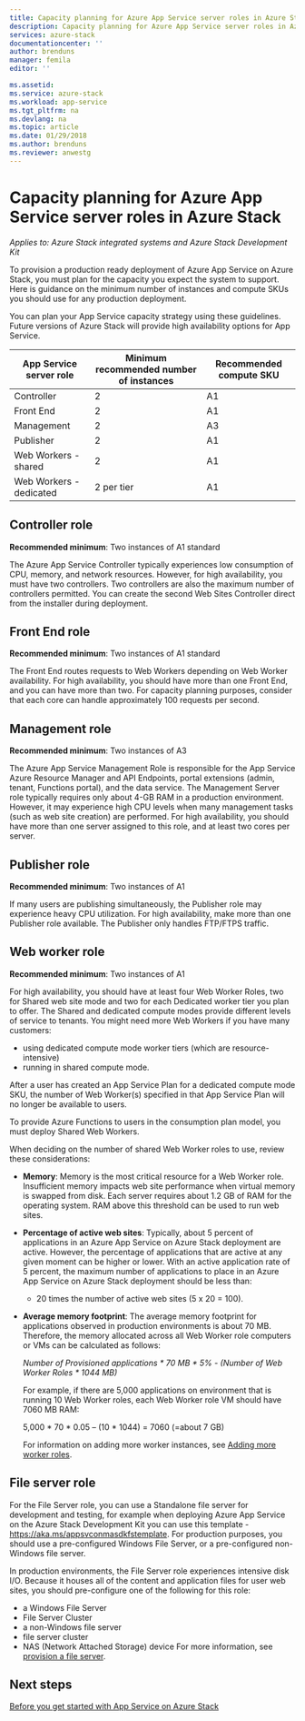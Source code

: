 ```yaml
---
title: Capacity planning for Azure App Service server roles in Azure Stack | Microsoft Docs
description: Capacity planning for Azure App Service server roles in Azure Stack
services: azure-stack
documentationcenter: ''
author: brenduns
manager: femila
editor: ''

ms.assetid:
ms.service: azure-stack
ms.workload: app-service
ms.tgt_pltfrm: na
ms.devlang: na
ms.topic: article
ms.date: 01/29/2018
ms.author: brenduns
ms.reviewer: anwestg
---
```

# Capacity planning for Azure App Service server roles in Azure Stack
*Applies to: Azure Stack integrated systems and Azure Stack Development Kit*

To provision a production ready deployment of Azure App Service on Azure Stack, you must plan for the capacity you expect the system to support.  Here is guidance on the minimum number of instances and compute SKUs you should use for any production deployment.

You can plan your App Service capacity strategy using these guidelines. Future versions of Azure Stack will provide high availability options for App Service.

| App Service server role | Minimum recommended number of instances | Recommended compute SKU|
| --- | --- | --- |
| Controller | 2 | A1 |
| Front End | 2 | A1 |
| Management | 2 | A3 |
| Publisher | 2 | A1 |
| Web Workers - shared | 2 | A1 |
| Web Workers - dedicated | 2 per tier | A1 |

## Controller role

**Recommended minimum**: Two instances of A1 standard

The Azure App Service Controller typically experiences low consumption of CPU, memory, and network resources. However, for high availability, you must have two controllers. Two controllers are also the maximum number of controllers permitted. You can create the second Web Sites Controller direct from the installer during deployment.

## Front End role

**Recommended minimum**: Two instances of A1 standard

The Front End routes requests to Web Workers depending on Web Worker availability. For high availability, you should have more than one Front End, and you can have more than two. For capacity planning purposes, consider that each core can handle approximately 100 requests per second.

## Management role

**Recommended minimum**: Two instances of A3

The Azure App Service Management Role is responsible for the App Service Azure Resource Manager and API Endpoints, portal extensions (admin, tenant, Functions portal), and the data service. The Management Server role typically requires only about 4-GB RAM in a production environment. However, it may experience high CPU levels when many management tasks (such as web site creation) are performed. For high availability, you should have more than one server assigned to this role, and at least two cores per server.

## Publisher role

**Recommended minimum**: Two instances of A1

If many users are publishing simultaneously, the Publisher role may experience heavy CPU utilization. For high availability, make more than one Publisher role available.  The Publisher only handles FTP/FTPS traffic.

## Web worker role

**Recommended minimum**: Two instances of A1

For high availability, you should have at least four Web Worker Roles, two for Shared web site mode and two for each Dedicated worker tier you plan to offer. The Shared and dedicated compute modes provide different levels of service to tenants. You might need more Web Workers if you have many customers:
 - using dedicated compute mode worker tiers (which are resource-intensive)
 - running in shared compute mode.

After a user has created an App Service Plan for a dedicated compute mode SKU, the number of Web Worker(s) specified in that App Service Plan will no longer be available to users.

To provide Azure Functions to users in the consumption plan model, you must deploy Shared Web Workers.

When deciding on the number of shared Web Worker roles to use, review these considerations:

- **Memory**: Memory is the most critical resource for a Web Worker role. Insufficient memory impacts web site performance when virtual memory is swapped from disk. Each server requires about 1.2 GB of RAM for the operating system. RAM above this threshold can be used to run web sites.
- **Percentage of active web sites**: Typically, about 5 percent of applications in an Azure App Service on Azure Stack deployment are active. However, the percentage of applications that are active at any given moment can be higher or lower. With an active application rate of 5 percent, the maximum number of applications to place in an Azure App Service on Azure Stack deployment should be less than:
    - 20 times the number of active web sites (5 x 20 = 100).
- **Average memory footprint**: The average memory footprint for applications observed in production environments is about 70 MB. Therefore, the memory allocated across all Web Worker role computers or VMs can be calculated as follows:

    *Number of Provisioned applications * 70 MB * 5% - (Number of Web Worker Roles * 1044 MB)*

   For example, if there are 5,000 applications on environment that is running 10 Web Worker roles, each Web Worker role VM should have 7060 MB RAM:

   5,000 * 70 * 0.05 – (10 * 1044) = 7060 (=about 7 GB)

   For information on adding more worker instances, see [Adding more worker roles](azure-stack-app-service-add-worker-roles.md).

## File server role

For the File Server role, you can use a Standalone file server for development and testing, for example when deploying Azure App Service on the Azure Stack Development Kit you can use this template - https://aka.ms/appsvconmasdkfstemplate. For production purposes, you should use a pre-configured Windows File Server, or a pre-configured non-Windows file server.

In production environments, the File Server role experiences intensive disk I/O. Because it houses all of the content and application files for user web sites, you should pre-configure one of the following for this role:
- a Windows File Server
- File Server Cluster
- a non-Windows file server
- file server cluster
- NAS (Network Attached Storage) device
For more information, see [provision a file server](azure-stack-app-service-before-you-get-started.md#prepare-the-file-server).

## Next steps

[Before you get started with App Service on Azure Stack](azure-stack-app-service-before-you-get-started.md)
